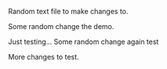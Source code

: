 Random text file to make changes to.


Some random change the demo.

Just testing...
Some random change again
test

More changes to test.
